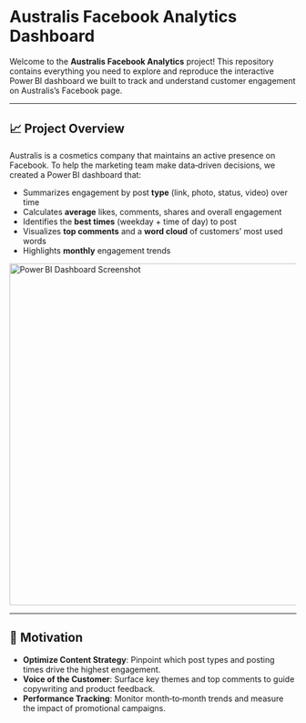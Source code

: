 # Australis Facebook Analytics Dashboard

Welcome to the **Australis Facebook Analytics** project! This repository contains everything you need to explore and reproduce the interactive Power BI dashboard we built to track and understand customer engagement on Australis’s Facebook page.

---

## 📈 Project Overview

Australis is a cosmetics company that maintains an active presence on Facebook. To help the marketing team make data‑driven decisions, we created a Power BI dashboard that:

- Summarizes engagement by post **type** (link, photo, status, video) over time  
- Calculates **average** likes, comments, shares and overall engagement  
- Identifies the **best times** (weekday + time of day) to post  
- Visualizes **top comments** and a **word cloud** of customers’ most used words  
- Highlights **monthly** engagement trends  

<img src="/Users/sarahkoopman/Documents/Hult/Classes Sping Semester/9. Business Intelligence" alt="Power BI Dashboard Screenshot" width="600" />

---

## 🎯 Motivation

- **Optimize Content Strategy**: Pinpoint which post types and posting times drive the highest engagement.  
- **Voice of the Customer**: Surface key themes and top comments to guide copywriting and product feedback.  
- **Performance Tracking**: Monitor month‑to‑month trends and measure the impact of promotional campaigns.

